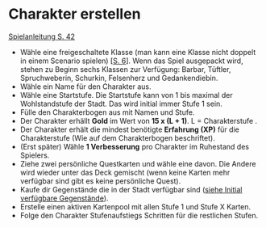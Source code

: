 # Charakter erstellen

[Spielanleitung S. 42](https://amagino.ch/media/33/d4/b7/1604342770/Gloomhaven%20Spielanleitung_DE.pdf)

* Wähle eine freigeschaltete Klasse (man kann eine Klasse nicht doppelt in einem Scenario spielen) \[[S. 6](https://amagino.ch/media/33/d4/b7/1604342770/Gloomhaven%20Spielanleitung_DE.pdf)]. Wenn das Spiel ausgepackt wird, stehen zu Beginn sechs Klassen zur Verfügung: Barbar, Tüftler, Spruchweberin, Schurkin, Felsenherz und Gedankendiebin.
* Wähle ein Name für den Charakter aus.
* Wähle eine Startstufe. Die Startstufe kann von 1 bis maximal der Wohlstandstufe der Stadt. Das wird initial immer Stufe 1 sein.
* Fülle den Charakterbogen aus mit Namen und Stufe.
* Der Charakter erhällt **Gold** im Wert von **15 x (L + 1)**. L = Charakterstufe .
* Der Charakter erhält die mindest benötigte **Erfahrung (XP)**  für die Charakterstufe (Wie auf dem Charakterbogen beschriftet).
* (Erst später) Wähle **1 Verbesserung** pro Charakter im Ruhestand des Spielers.
* Ziehe zwei persönliche Questkarten und wähle eine davon. Die Andere wird wieder unter das Deck gemischt (wenn keine Karten mehr verfügbar sind gibt es keine persönliche Quest).
* Kaufe dir Gegenstände die in der Stadt verfügbar sind ([siehe Initial verfügbare Gegenstände](initial-available-items.md)).
* Erstelle einen aktiven Kartenpool mit allen Stufe 1 und Stufe X Karten.
* Folge den Charakter Stufenaufstiegs Schritten für die restlichen Stufen.





